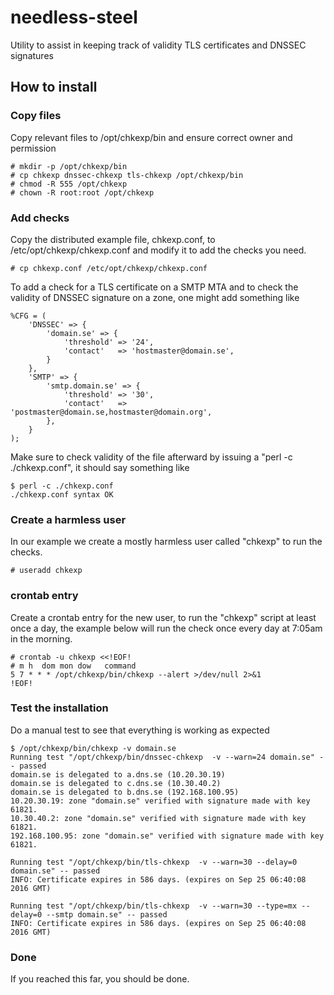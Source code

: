 # needless-steel
Utility to assist in keeping track of validity TLS certificates and DNSSEC signatures

## How to install

### Copy files
Copy relevant files to /opt/chkexp/bin and ensure correct owner and permission

```
# mkdir -p /opt/chkexp/bin
# cp chkexp dnssec-chkexp tls-chkexp /opt/chkexp/bin
# chmod -R 555 /opt/chkexp
# chown -R root:root /opt/chkexp
```

### Add checks
Copy the distributed example file, chkexp.conf, to /etc/opt/chkexp/chkexp.conf and modify it to add the checks you need.

```
# cp chkexp.conf /etc/opt/chkexp/chkexp.conf
```

To add a check for a TLS certificate on a SMTP MTA and to check the validity
of DNSSEC signature on a zone, one might add something like

```
%CFG = (
	'DNSSEC' => {
		'domain.se' => {
			'threshold'	=> '24',
			'contact'	=> 'hostmaster@domain.se',
		}
	},
	'SMTP' => {
		'smtp.domain.se' => {
			'threshold'	=> '30',
			'contact'	=> 'postmaster@domain.se,hostmaster@domain.org',
		},
	}
);
```

Make sure to check validity of the file afterward by issuing a "perl -c ./chkexp.conf",
it should say something like

```
$ perl -c ./chkexp.conf
./chkexp.conf syntax OK
```

### Create a harmless user
In our example we create a mostly harmless user called "chkexp" to run the checks.

`# useradd chkexp`

### crontab entry
Create a crontab entry for the new user, to run the "chkexp" script at least once a day, the example below will run the check once every day at 7:05am in the morning.

```
# crontab -u chkexp <<!EOF!
# m h  dom mon dow   command
5 7 * * * /opt/chkexp/bin/chkexp --alert >/dev/null 2>&1
!EOF!
```

### Test the installation
Do a manual test to see that everything is working as expected

```
$ /opt/chkexp/bin/chkexp -v domain.se
Running test "/opt/chkexp/bin/dnssec-chkexp  -v --warn=24 domain.se" -- passed
domain.se is delegated to a.dns.se (10.20.30.19)
domain.se is delegated to c.dns.se (10.30.40.2)
domain.se is delegated to b.dns.se (192.168.100.95)
10.20.30.19: zone "domain.se" verified with signature made with key 61821.
10.30.40.2: zone "domain.se" verified with signature made with key 61821.
192.168.100.95: zone "domain.se" verified with signature made with key 61821.

Running test "/opt/chkexp/bin/tls-chkexp  -v --warn=30 --delay=0 domain.se" -- passed
INFO: Certificate expires in 586 days. (expires on Sep 25 06:40:08 2016 GMT)

Running test "/opt/chkexp/bin/tls-chkexp  -v --warn=30 --type=mx --delay=0 --smtp domain.se" -- passed
INFO: Certificate expires in 586 days. (expires on Sep 25 06:40:08 2016 GMT)
```

### Done
If you reached this far, you should be done.
